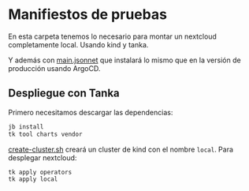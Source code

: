 # Manifiestos de pruebas

En esta carpeta tenemos lo necesario para montar un nextcloud completamente local. Usando kind y tanka.

Y además con [main.jsonnet](main.jsonnet) que instalará lo mismo que en la versión de producción usando ArgoCD.

## Despliegue con Tanka

Primero necesitamos descargar las dependencias:

```bash
jb install
tk tool charts vendor
````

[create-cluster.sh](create-cluster.sh) creará un cluster de kind con el nombre `local`. Para desplegar nextcloud:

```bash
tk apply operators
tk apply local
```
